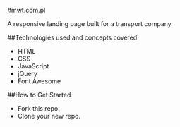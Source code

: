 #mwt.com.pl

A responsive landing page built for a transport company.

##Technologies used and concepts covered

* HTML
* CSS
* JavaScript
* jQuery
* Font Awesome

##How to Get Started

* Fork this repo.
* Clone your new repo.

